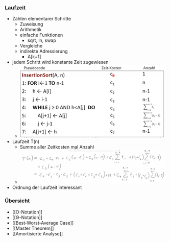 ### Laufzeit 
+ Zählen elementarer Schritte
	+ Zuweisung
	+ Arithmetik
	+ einfache Funktionen
		+ sqrt, ln, swap
	+ Vergleiche
	+ indirekte Adressierung
		+ A[k+1]
+ jedem Schritt wird konstante Zeit zugewiesen
	+ ![](Pasted%20image%2020221014154512.png)
+ Laufzeit T(n)
	+ Summe aller Zeitkosten mal Anzahl
	+ ![](Pasted%20image%2020221014154640.png)
+ Ordnung der Laufzeit interessant

### Übersicht
+ [[O-Notation]]
+ [[Θ-Notation]]
+ [[Best-Worst-Average Case]]
+ [[Master Theorem]]
+ [[Amortisierte Analyse]]

